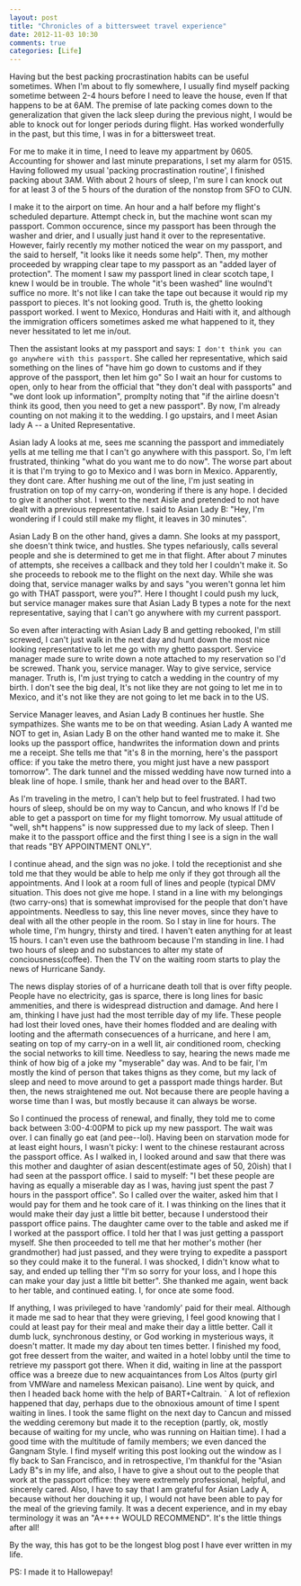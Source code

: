 ```yaml
---
layout: post
title: "Chronicles of a bittersweet travel experience"
date: 2012-11-03 10:30
comments: true
categories: [Life] 
---
```

Having but the best packing procrastination habits can be useful sometimes. When I'm about to fly somewhere, I usually find myself packing sometime between 2-4 hours before I need to leave the house, even If that happens to be at 6AM. The premise of late packing comes down to the generalization that given the lack sleep during the previous night, I would be able to knock out for longer periods during flight. Has worked wonderfully in the past, but this time, I was in for a bittersweet treat.

For me to make it in time, I need to leave my appartment by 0605. Accounting for shower and last minute preparations, I set my alarm for 0515. Having followed my usual 'packing procrastination routine', I finished packing about 3AM. With about 2 hours of sleep, I'm sure I can knock out for at least 3 of the 5 hours of the duration of the nonstop from SFO to CUN.

I make it to the airport on time. An hour and a half before my flight's scheduled departure. Attempt check in, but the machine wont scan my passport. Common occurence, since my passport has been through the washer and drier, and I usually just hand it over to the representative. However, fairly recently my mother noticed the wear on my passport, and the said to herself, "it looks like it needs some help". Then, my mother proceeded by wrapping clear tape to my passport as an "added layer of protection". The moment I saw my passport lined in clear scotch tape, I knew I would be in trouble. The whole "it's been washed" line woulnd't suffice no more. It's not like I can take the tape out because it would rip my passport to pieces. It's not looking good. Truth is, the ghetto looking passport worked. I went to Mexico, Honduras and Haiti with it, and although the immigration officers sometimes asked me what happened to it, they never hessitated to let me in/out.

Then the assistant looks at my passport and says: ```I don't think you can go anywhere with this passport```. She called her representative, which said something on the lines of "have him go down to customs and if they approve of the passport, then let him go" So I wait an hour for customs to open, only to hear from the official that "they don't deal with passports" and "we dont look up information", promplty noting that "if the airline doesn't think its good, then you need to get a new passport". By now, I'm already counting on not making it to the wedding. I go upstairs, and I meet Asian lady A -- a United Representative.

Asian lady A looks at me, sees me scanning the passport and immediately yells at me telling me that I can't go anywhere with this passport. So, I'm left frustrated, thinking "what do you want me to do now". The worse part about it is that I'm trying to go to Mexico and I was born in Mexico. Apparently, they dont care. After hushing me out of the line, I'm just seating in frustration on top of my carry-on, wondering if there is any hope. I decided to give it another shot. I went to the next Aisle and pretended to not have dealt with a previous representative. I said to Asian Lady B: "Hey, I'm wondering if I could still make my flight, it leaves in 30 minutes". 

Asian Lady B on the other hand, gives a damn. She looks at my passport, she doesn't think twice, and hustles. She types nefariously, calls several people and she is determined to get me in that flight. After about 7 minutes of attempts, she receives a callback and they told her I couldn't make it. So she proceeds to rebook me to the flight on the next day. While she was doing that, service manager walks by and says "you weren't gonna let him go with THAT passport, were you?". Here I thought I could push my luck, but service manager makes sure that Asian Lady B types a note for the next representative, saying that I can't go anywhere with my current passport.

So even after interacting with Asian Lady B and getting rebooked, I'm still screwed, I can't just walk in the next day and hunt down the most nice looking representative to let me go with my ghetto passport. Service manager made sure to write down a note attached to my reservation so I'd be screwed. Thank you, service manager. Way to give service, service manager. Truth is, I'm just trying to catch a wedding in the country of my birth. I don't see the big deal, It's not like they are not going to let me in to Mexico, and it's not like they are not going to let me back in to the US.

Service Manager leaves, and Asian Lady B continues her hustle. She sympathizes. She wants me to be on that weeding. Asian Lady A wanted me NOT to get in, Asian Lady B on the other hand wanted me to make it. She looks up the passport office, handwrites the information down and prints me a receipt. She tells me that "it's 8 in the morning, here's the passport office: if you take the metro there, you might just have a new passport tomorrow". The dark tunnel and the missed wedding have now turned into a bleak line of hope. I smile, thank her and head over to the BART.

As I'm traveling in the metro, I can't help but to feel frustrated. I had two hours of sleep, should be on my way to Cancun, and who knows If I'd be able to get a passport on time for my flight tomorrow. My usual attitude of "well, sh*t happens" is now suppressed due to my lack of sleep. Then I make it to the passport office and the first thing I see is a sign in the wall that reads "BY APPOINTMENT ONLY".

I continue ahead, and the sign was no joke. I told the receptionist and she told me that they would be able to help me only if they got through all the appointments. And I look at a room full of lines and people (typical DMV situation. This does not give me hope. I stand in a line with my belongings (two carry-ons) that is somewhat improvised for the people that don't have appointments. Needless to say, this line never moves, since they have to deal with all the other people in the room. 
So I stay in line for hours. The whole time, I'm hungry, thirsty and tired. I haven't eaten anything for at least 15 hours. I can't even use the bathroom because I'm standing in line. I had two hours of sleep and no substances to alter my state of conciousness(coffee). Then the TV on the waiting room starts to play the news of Hurricane Sandy. 

The news display stories of of a hurricane death toll that is over fifty people. People have no electricity, gas is sparce, there is long lines for basic ammenities, and there is widespread distruction and damage. And here I am, thinking I have just had the most terrible day of my life. These people had lost their loved ones, have their homes flodded and are dealing with looting and the aftermath consecuences of a hurricane, and here I am, seating on top of my carry-on in a well lit, air conditioned room, checking the social networks to kill time. Needless to say, hearing the news made me think of how big of a joke my "myserable" day was. And to be fair, I'm mostly the kind of person that takes thigns as they come, but my lack of sleep and need to move around to get a passport made things harder. But then, the news straightened me out. Not because there are people having a worse time than I was, but mostly because it can always be worse. 

So I continued the process of renewal, and finally, they told me to come back between 3:00-4:00PM to pick up my new passport. The wait was over. I can finally go eat (and pee--lol). Having been on starvation mode for at least eight hours, I wasn't picky: I went to the chinese restaurant across the passport office. As I walked in, I looked around and saw that there was this mother and daughter of asian descent(estimate ages of 50, 20ish) that I had seen at the passport office. I said to myself: "I bet these people are having as equally a miserable day as I was, having just spent the past 7 hours in the passport office". So I called over the waiter, asked him that I would pay for them and he took care of it. I was thinking on the lines that it would make their day just a little bit better, because I understood their passport office pains. The daughter came over to the table and asked me if I worked at the passport office. I told her that I was just getting a passport myself. She then proceeded to tell me that her mother's mother (her grandmother) had just passed, and they were trying to expedite a passport so they could make it to the funeral. I was shocked, I didn't know what to say, and ended up telling ther "I'm so sorry for your loss, and I hope this can make your day just a little bit better". She thanked me again, went back to her table, and continued eating. I, for once ate some food. 

If anything, I was privileged to have 'randomly' paid for their meal. Although it made me sad to hear that they were grieving, I feel good knowing that I could at least pay for their meal and make their day a little better. Call it dumb luck, synchronous destiny, or God working in mysterious ways, it doesn't matter. It made my day about ten times better. I finished my food, got free dessert from the waiter, and waited in a hotel lobby until the time to retrieve my passport got there. When it did, waiting in line at the passport office  was a breeze due to new acquaintances from Los Altos (purty girl from VMWare and nameless Mexican paisano). Line went by quick, and then I headed back home with the help of BART+Caltrain.
`
A lot of reflexion happened that day, perhaps due to the obnoxious amount of time I spent waiting in lines. I took the same flight on the next day to Cancun and missed the wedding ceremony but made it to the reception (partly, ok, mostly because of waiting for my uncle, who was running on Haitian time). I had a good time with the multitude of family members; we even danced the Gangnam Style. I find myself writing this post looking out the window as I fly back to San Francisco, and in retrospective, I'm thankful for the "Asian Lady B"s in my life, and also, I have to give a shout out to the people that work at the passport office: they were extremely professional, helpful, and sincerely cared. Also, I have to say that I am grateful for Asian Lady A, because without her douching it up, I would not have been able to pay for the meal of the grieving family. It was a decent experience, and in my ebay terminology it was an "A++++ WOULD RECOMMEND". It's the little things after all!


By the way, this has got to be the longest blog post I have ever written in my life.

PS: I made it to Hallowepay!

